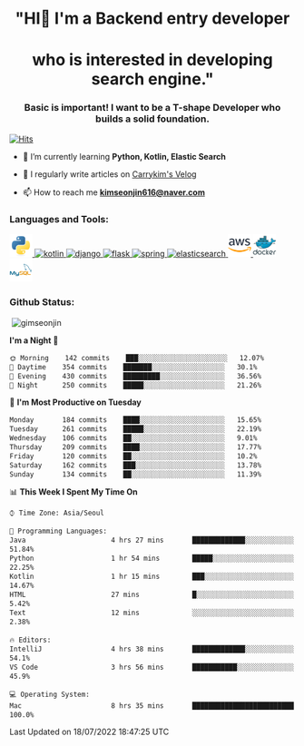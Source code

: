 <h1 align="center">"HI👋 I'm a Backend entry developer </h1>
<h1 align="center"> who is interested in developing search engine."</h1>
<h3 align="center">Basic is important! I want to be a T-shape Developer who builds a solid foundation.</h3>

[![Hits](https://hits.seeyoufarm.com/api/count/incr/badge.svg?url=https%3A%2F%2Fgithub.com%2Fgimseonjin&count_bg=%2318BFE5&title_bg=%23555555&icon=ko-fi.svg&icon_color=%23E7E7E7&title=hits&edge_flat=false)](https://hits.seeyoufarm.com)

- 🌱 I’m currently learning **Python, Kotlin, Elastic Search**

- 📝 I regularly write articles on [Carrykim's Velog](https://velog.io/@carrykim)

- 📫 How to reach me **kimseonjin616@naver.com**


<h3 align="left">Languages and Tools:</h3>
<p align="left"> 
 <a href="https://www.python.org" target="_blank" rel="noreferrer"> 
  <img src="https://raw.githubusercontent.com/devicons/devicon/master/icons/python/python-original.svg" alt="python" width="8%" height="8%"/> 
 </a> <a href="https://kotlinlang.org" target="_blank" rel="noreferrer"> <img src="https://www.vectorlogo.zone/logos/kotlinlang/kotlinlang-icon.svg" alt="kotlin" width="8%" height="8%"/> </a>   <a href="https://www.djangoproject.com/" target="_blank" rel="noreferrer"> <img src="https://cdn.worldvectorlogo.com/logos/django.svg" alt="django" width="6%" height="5%"/> </a>
 <a href="https://flask.palletsprojects.com/" target="_blank" rel="noreferrer"> <img src="https://www.vectorlogo.zone/logos/pocoo_flask/pocoo_flask-icon.svg" alt="flask" width="8%" height="8%"/> </a> <a href="https://spring.io/" target="_blank" rel="noreferrer"> <img src="https://www.vectorlogo.zone/logos/springio/springio-icon.svg" alt="spring" width="8%" height="8%"/> </a> <a href="https://www.elastic.co" target="_blank" rel="noreferrer"> <img src="https://www.vectorlogo.zone/logos/elastic/elastic-icon.svg" alt="elasticsearch" width="8%" height="8%"/> </a> <a href="https://aws.amazon.com" target="_blank" rel="noreferrer"> <img src="https://raw.githubusercontent.com/devicons/devicon/master/icons/amazonwebservices/amazonwebservices-original-wordmark.svg" alt="aws" width="8%" height="8%"/> </a> <a href="https://www.docker.com/" target="_blank" rel="noreferrer"> <img src="https://raw.githubusercontent.com/devicons/devicon/master/icons/docker/docker-original-wordmark.svg" alt="docker" width="8%" height="8%"/> </a>   
<a href="https://www.mysql.com/" target="_blank" rel="noreferrer"><img src="https://raw.githubusercontent.com/devicons/devicon/master/icons/mysql/mysql-original-wordmark.svg" alt="mysql" width="8%" height="8%"/> </a> </p>


<h3 align="left">Github Status:</h3>
<p align="left">
 <p>&nbsp;<img align="center" src="https://github-readme-stats.vercel.app/api?username=gimseonjin&show_icons=true&locale=en" alt="gimseonjin" /></p>
</p>


<!--START_SECTION:waka-->
**I'm a Night 🦉** 

```text
🌞 Morning    142 commits    ███░░░░░░░░░░░░░░░░░░░░░░   12.07% 
🌆 Daytime    354 commits    ███████░░░░░░░░░░░░░░░░░░   30.1% 
🌃 Evening    430 commits    █████████░░░░░░░░░░░░░░░░   36.56% 
🌙 Night      250 commits    █████░░░░░░░░░░░░░░░░░░░░   21.26%

```
📅 **I'm Most Productive on Tuesday** 

```text
Monday       184 commits    ████░░░░░░░░░░░░░░░░░░░░░   15.65% 
Tuesday      261 commits    █████░░░░░░░░░░░░░░░░░░░░   22.19% 
Wednesday    106 commits    ██░░░░░░░░░░░░░░░░░░░░░░░   9.01% 
Thursday     209 commits    ████░░░░░░░░░░░░░░░░░░░░░   17.77% 
Friday       120 commits    ██░░░░░░░░░░░░░░░░░░░░░░░   10.2% 
Saturday     162 commits    ███░░░░░░░░░░░░░░░░░░░░░░   13.78% 
Sunday       134 commits    ██░░░░░░░░░░░░░░░░░░░░░░░   11.39%

```


📊 **This Week I Spent My Time On** 

```text
⌚︎ Time Zone: Asia/Seoul

💬 Programming Languages: 
Java                     4 hrs 27 mins       █████████████░░░░░░░░░░░░   51.84% 
Python                   1 hr 54 mins        █████░░░░░░░░░░░░░░░░░░░░   22.25% 
Kotlin                   1 hr 15 mins        ███░░░░░░░░░░░░░░░░░░░░░░   14.67% 
HTML                     27 mins             █░░░░░░░░░░░░░░░░░░░░░░░░   5.42% 
Text                     12 mins             ░░░░░░░░░░░░░░░░░░░░░░░░░   2.38%

🔥 Editors: 
IntelliJ                 4 hrs 38 mins       █████████████░░░░░░░░░░░░   54.1% 
VS Code                  3 hrs 56 mins       ███████████░░░░░░░░░░░░░░   45.9%

💻 Operating System: 
Mac                      8 hrs 35 mins       █████████████████████████   100.0%

```


 Last Updated on 18/07/2022 18:47:25 UTC
<!--END_SECTION:waka-->
